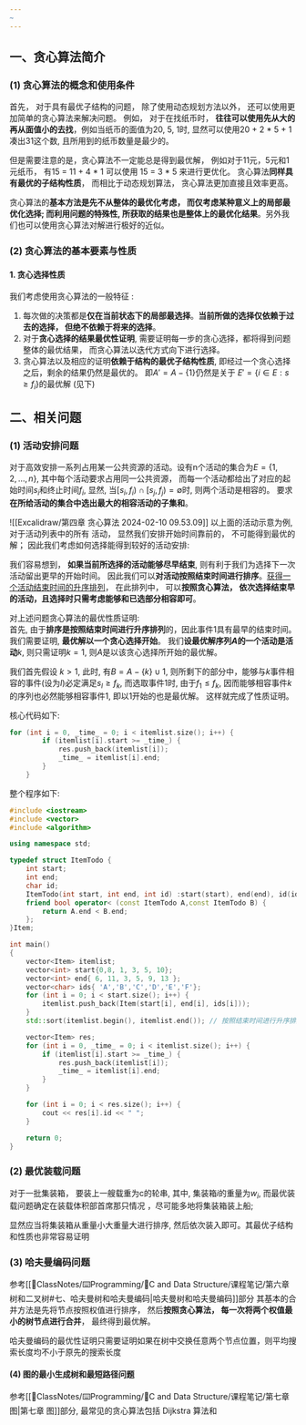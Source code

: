 ```yaml
---
~
---
```

## 一、贪心算法简介
### (1) 贪心算法的概念和使用条件 
首先， 对于具有最优子结构的问题， 除了使用动态规划方法以外， 还可以使用更加简单的贪心算法来解决问题。
例如， 对于在找纸币时， **往往可以使用先从大的再从面值小的去找**，例如当纸币的面值为20, 5, 1时, 显然可以使用20 + 2 * 5 + 1 凑出31这个数, 且所用到的纸币数量是最少的。 

但是需要注意的是，贪心算法不一定能总是得到最优解， 例如对于11元，5元和1元纸币， 有15 = 11 + 4 * 1 可以使用 15 = 3 * 5 来进行更优化。
贪心算法**同样具有最优的子结构性质**， 而相比于动态规划算法， 贪心算法更加直接且效率更高。

贪心算法的**基本方法是先不从整体的最优化考虑， 而仅考虑某种意义上的局部最优化选择; 而利用问题的特殊性, 所获取的结果也是整体上的最优化结果**。另外我们也可以使用贪心算法对解进行极好的近似。 

### (2) 贪心算法的基本要素与性质
#### 1. 贪心选择性质
我们考虑使用贪心算法的一般特征 : 
1. 每次做的决策都是**仅在当前状态下的局部最选择**。**当前所做的选择仅依赖于过去的选择， 但绝不依赖于将来的选择**。
2. 对于**贪心选择的结果最优性证明**, 需要证明每一步的贪心选择，都将得到问题整体的最优结果， 而贪心算法以迭代方式向下进行选择。 
3. 贪心算法以及相应的证明**依赖于结构的最优子结构性质**, 即经过一个贪心选择之后，剩余的结果仍然是最优的。 即$A' = A - \{ 1\}$仍然是关于 $E' = \left\{i \in  E: s\geq f_{i} \right\}$的最优解 (见下)


## 二、相关问题 
### (1) 活动安排问题 
对于高效安排一系列占用某一公共资源的活动。设有n个活动的集合为$E = \left\{ 1, 2 , \dots , n \right\}$, 其中每个活动要求占用同一公共资源， 而每一个活动都给出了对应的起始时间$s_i$和终止时间$f_i$, 显然, 当$[s_i, f_i )\cap [s_{j}, f_{j}) = \emptyset$时, 则两个活动是相容的。 
要求**在所给活动的集合中选出最大的相容活动的子集和**。 

![[Excalidraw/第四章 贪心算法 2024-02-10 09.53.09]]
以上面的活动示意为例,  对于活动列表中的所有 活动， 显然我们安排开始时间靠前的， 不可能得到最优的解； 因此我们考虑如何选择能得到较好的活动安排: 

我们容易想到， **如果当前所选择的活动能够尽早结束**, 则有利于我们为选择下一次活动留出更早的开始时间。 因此我们可以**对活动按照结束时间进行排序**。<u>获得一个活动结束时间的升序排列</u>， 在此排列中， 可以**按照贪心算法， 依次选择结束早的活动，且选择时只需考虑能够和已选部分相容即可**。 

对上述问题贪心算法的最优性质证明:  
首先, 由于**排序是按照结束时间进行升序排列**的，因此事件1具有最早的结束时间。我们需要证明,  **最优解以一个贪心选择开始**。 我们**设最优解序列$A$的一个活动是活动**$k$, 则只需证明$k=1$, 则$A$是以该贪心选择所开始的最优解。 

我们首先假设 $k > 1$, 此时, 有$B = A - \{ k\} \cup 1$, 则所剩下的部分中，能够与$k$事件相容的事件(设为$l$)必定满足$s_l \geq f_{k}$, 而选取事件1时, 由于$f_1 \leq f_k$, 因而能够相容事件$k$的序列也必然能够相容事件1, 即以1开始的也是最优解。 这样就完成了性质证明。 

核心代码如下:
```cpp
for (int i = 0, _time_ = 0; i < itemlist.size(); i++) {
        if (itemlist[i].start >= _time_) {
            res.push_back(itemlist[i]); 
            _time_ = itemlist[i].end;
        }
    }
```
整个程序如下:
```cpp fold
#include <iostream>
#include <vector>
#include <algorithm>

using namespace std;

typedef struct ItemTodo {
    int start;
    int end;
    char id;
    ItemTodo(int start, int end, int id) :start(start), end(end), id(id) {};
    friend bool operator< (const ItemTodo A,const ItemTodo B) {
        return A.end < B.end;
    };
}Item;

int main()
{
    vector<Item> itemlist;
    vector<int> start{0,8, 1, 3, 5, 10};
    vector<int> end{ 6, 11, 3, 5, 9, 13 };
    vector<char> ids{ 'A','B','C','D','E','F'};
    for (int i = 0; i < start.size(); i++) {
        itemlist.push_back(Item(start[i], end[i], ids[i]));
    }
    std::sort(itemlist.begin(), itemlist.end()); // 按照结束时间进行升序排序

    vector<Item> res;
    for (int i = 0, _time_ = 0; i < itemlist.size(); i++) {
        if (itemlist[i].start >= _time_) {
            res.push_back(itemlist[i]); 
            _time_ = itemlist[i].end;
        }
    }

    for (int i = 0; i < res.size(); i++) {
        cout << res[i].id << " ";
    }

    return 0;
}
```

### (2) 最优装载问题 
对于一批集装箱， 要装上一艘载重为c的轮串, 其中, 集装箱$i$的重量为$w_i$, 而最优装载问题确定在装载体积部首席那只情况 ，尽可能多地将集装箱装上船; 

显然应当将集装箱从重量小大重量大进行排序, 然后依次装入即可。其最优子结构和性质也非常容易证明

### (3) 哈夫曼编码问题
参考[[📘ClassNotes/⌨️Programming/🌳C and Data Structure/课程笔记/第六章 树和二叉树#七、哈夫曼树和哈夫曼编码|哈夫曼树和哈夫曼编码]]部分
其基本的合并方法是先将节点按照权值进行排序， 然后**按照贪心算法， 每一次将两个权值最小的树节点进行合并**， 最终得到最优解。

哈夫曼编码的最优性证明只需要证明如果在树中交换任意两个节点位置，则平均搜索长度均不小于原先的搜索长度

#### (4) 图的最小生成树和最短路径问题
参考[[📘ClassNotes/⌨️Programming/🌳C and Data Structure/课程笔记/第七章 图|第七章 图]]部分,  最常见的贪心算法包括 Dijkstra 算法和

